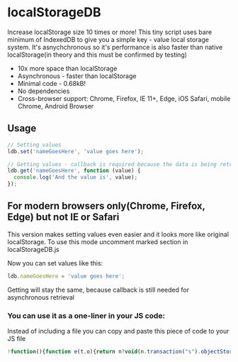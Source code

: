 # localStorageDB
Increase localStorage size 10 times or more! This tiny script uses bare minimum of IndexedDB to give you a simple key - value local storage system. It's asnychchronous so it's performance is also faster than native localStorage(in theory and this must be confirmed by testing)

* 10x more space than localStorage
* Asynchronous - faster than localStorage
* Minimal code - 0.68kB!
* No dependencies
* Cross-browser support: Chrome, Firefox, IE 11+, Edge, iOS Safari, mobile Chrome, Android Browser

## Usage

```javascript
// Setting values
ldb.set('nameGoesHere', 'value goes here');

// Getting values - callback is required because the data is being retrieved asynchronously:
ldb.get('nameGoesHere', function (value) {
  console.log('And the value is', value);
});
```

## For modern browsers only(Chrome, Firefox, Edge) but not IE or Safari

This version makes setting values even easier and it looks more like original localStorage. To use this mode uncomment marked section in localStorageDB.js

Now you can set values like this:
```javascript
ldb.nameGoesHere = 'value goes here';
```

Getting will stay the same, because callback is still needed for asynchronous retrieval

### You can use it as a one-liner in your JS code:
Instead of including a file you can copy and paste this piece of code to your JS file

```javascript
!function(){function e(t,o){return n?void(n.transaction("s").objectStore("s").get(t).onsuccess=function(e){var t=e.target.result&&e.target.result.v||null;o(t)}):void setTimeout(function(){e(t,o)},100)}var t=window.indexedDB||window.mozIndexedDB||window.webkitIndexedDB||window.msIndexedDB;if(!t)return void console.error("indexDB not supported");var n,o={k:"",v:""},r=t.open("d2",1);r.onsuccess=function(e){n=this.result},r.onerror=function(e){console.error("indexedDB request error"),console.log(e)},r.onupgradeneeded=function(e){n=null;var t=e.target.result.createObjectStore("s",{keyPath:"k"});t.transaction.oncomplete=function(e){n=e.target.db}},window.ldb={get:e,set:function(e,t){o.k=e,o.v=t,n.transaction("s","readwrite").objectStore("s").put(o)}}}();
```